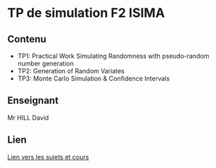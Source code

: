 # TP de simulation F2 ISIMA
## Contenu

* TP1: Practical Work Simulating Randomness with pseudo-random number generation
* TP2: Generation of Random Variates
* TP3: Monte Carlo Simulation & Confidence Intervals

## Enseignant

Mr HILL David

## Lien

[Lien vers les sujets et cours](https://perso.isima.fr/~dahill/Simu-ZZ2/)
